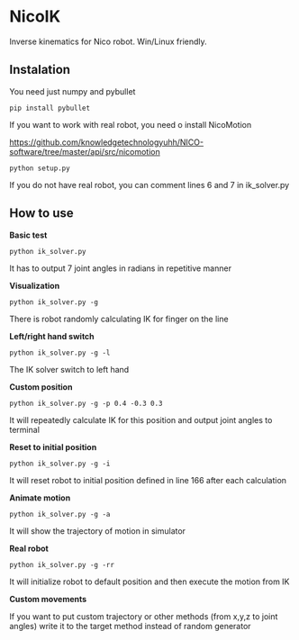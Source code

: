 # NicoIK
Inverse kinematics for Nico robot. Win/Linux friendly.

## Instalation

You need just numpy and pybullet

`pip install pybullet`


If you want to work with real robot, you need o install NicoMotion

https://github.com/knowledgetechnologyuhh/NICO-software/tree/master/api/src/nicomotion

`python setup.py`

If you do not have real robot, you can comment lines 6 and 7 in ik_solver.py


## How to use

**Basic test**

`python ik_solver.py`

It has to output 7 joint angles in radians in repetitive manner

**Visualization**

`python ik_solver.py -g`

There is robot randomly calculating IK for finger on the line

**Left/right hand switch**

`python ik_solver.py -g -l`

The IK solver switch to left hand

**Custom position**

`python ik_solver.py -g -p 0.4 -0.3 0.3`

It will repeatedly calculate IK for this position and output joint angles to terminal

**Reset to initial position**

`python ik_solver.py -g -i`

It will reset robot to initial position defined in line 166 after each calculation

**Animate motion**

`python ik_solver.py -g -a`

It will show the trajectory of motion in simulator

**Real robot**

`python ik_solver.py -g -rr`

It will initialize robot to default position and then execute the motion from IK

**Custom movements**

If you want to put custom trajectory or other methods (from x,y,z to joint angles) write it to the target method instead of random generator


